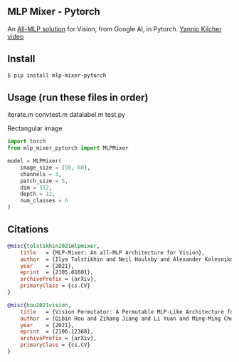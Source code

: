 ## MLP Mixer - Pytorch
An <a href="https://arxiv.org/abs/2105.01601">All-MLP solution</a> for Vision, from Google AI, in Pytorch.
<a href="https://youtu.be/7K4Z8RqjWIk">Yannic Kilcher video</a>

## Install
```bash
$ pip install mlp-mixer-pytorch
```
## Usage (run these files in order) 

iterate.m
convtest.m
datalabel.m
test.py


Rectangular image

```python
import torch
from mlp_mixer_pytorch import MLPMixer

model = MLPMixer(
    image_size = (50, 60),
    channels = 3,
    patch_size = 5,
    dim = 512,
    depth = 12,
    num_classes = 6
)
```



## Citations

```bibtex
@misc{tolstikhin2021mlpmixer,
    title   = {MLP-Mixer: An all-MLP Architecture for Vision},
    author  = {Ilya Tolstikhin and Neil Houlsby and Alexander Kolesnikov and Lucas Beyer and Xiaohua Zhai and Thomas Unterthiner and Jessica Yung and Daniel Keysers and Jakob Uszkoreit and Mario Lucic and Alexey Dosovitskiy},
    year    = {2021},
    eprint  = {2105.01601},
    archivePrefix = {arXiv},
    primaryClass = {cs.CV}
}
```

```bibtex
@misc{hou2021vision,
    title   = {Vision Permutator: A Permutable MLP-Like Architecture for Visual Recognition},
    author  = {Qibin Hou and Zihang Jiang and Li Yuan and Ming-Ming Cheng and Shuicheng Yan and Jiashi Feng},
    year    = {2021},
    eprint  = {2106.12368},
    archivePrefix = {arXiv},
    primaryClass = {cs.CV}
}
```
